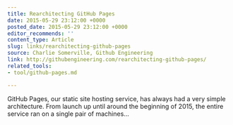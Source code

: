 ```yaml
---
title: Rearchitecting GitHub Pages
date: 2015-05-29 23:12:00 +0000
posted_date: 2015-05-29 23:12:00 +0000
editor_recommends: ''
content_type: Article
slug: links/rearchitecting-github-pages
source: Charlie Somerville, Github Engineering
link: http://githubengineering.com/rearchitecting-github-pages/
related_tools:
- tool/github-pages.md

---
```

GitHub Pages, our static site hosting service, has always had a very simple architecture. From launch up until around the beginning of 2015, the entire service ran on a single pair of machines…



